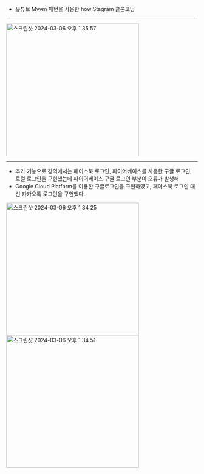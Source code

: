 * 유튜브 Mvvm 패턴을 사용한 howlStagram 클론코딩

------
<img width="349" alt="스크린샷 2024-03-06 오후 1 35 57" src="https://github.com/HamBeomJoon/MvvmHowlStagram/assets/37996727/8426c49a-6654-45e0-be22-bf49140395c0">



------
* 추가 기능으로 강의에서는 페이스북 로그인, 파이어베이스를 사용한 구글 로그인, 로컬 로그인을 구현했는데 파이어베이스 구글 로그인 부분이 오류가 발생해
* Google Cloud Platform를 이용한 구글로그인을 구현하였고, 페이스북 로그인 대신 카카오톡 로그인을 구현했다.
<img width="349" alt="스크린샷 2024-03-06 오후 1 34 25" src="https://github.com/HamBeomJoon/MvvmHowlStagram/assets/37996727/a1db2b30-6d9b-4474-ae12-aa0451350ab9">
<img width="349" alt="스크린샷 2024-03-06 오후 1 34 51" src="https://github.com/HamBeomJoon/MvvmHowlStagram/assets/37996727/08f0fc2d-7c7b-41fa-9306-0ff054778902">

